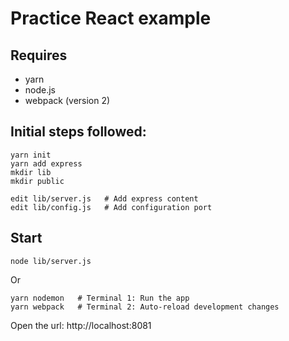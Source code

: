 # Practice React example

## Requires

* yarn
* node.js
* webpack (version 2)

## Initial steps followed:
```
yarn init
yarn add express
mkdir lib
mkdir public

edit lib/server.js   # Add express content
edit lib/config.js   # Add configuration port
```

## Start
```node lib/server.js```

Or
```
yarn nodemon   # Terminal 1: Run the app
yarn webpack   # Terminal 2: Auto-reload development changes
```

Open the url: http://localhost:8081
